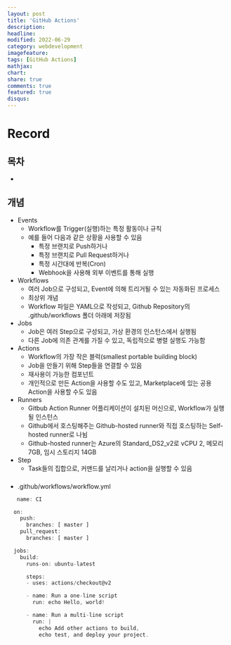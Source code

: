 ```yaml
---
layout: post
title: 'GitHub Actions'
description:
headline:
modified: 2022-06-29
category: webdevelopment
imagefeature:
tags: [GitHub Actions]
mathjax:
chart:
share: true
comments: true
featured: true
disqus:
---
```


# Record

## 목차

-   [](#)

## 개념

-   Events
    -   Workflow를 Trigger(실행)하는 특정 활동이나 규칙
    -   예를 들어 다음과 같은 상황을 사용할 수 있음
        -   특정 브랜치로 Push하거나
        -   특정 브랜치로 Pull Request하거나
        -   특정 시간대에 반복(Cron)
        -   Webhook을 사용해 외부 이벤트를 통해 실행
-   Workflows
    -   여러 Job으로 구성되고, Event에 의해 트리거될 수 있는 자동화된 프로세스
    -   최상위 개념
    -   Workflow 파일은 YAML으로 작성되고, Github Repository의 .github/workflows 폴더 아래에 저장됨
-   Jobs
    -   Job은 여러 Step으로 구성되고, 가상 환경의 인스턴스에서 실행됨
    -   다른 Job에 의존 관계를 가질 수 있고, 독립적으로 병렬 실행도 가능함
-   Actions
    -   Workflow의 가장 작은 블럭(smallest portable building block)
    -   Job을 만들기 위해 Step들을 연결할 수 있음
    -   재사용이 가능한 컴포넌트
    -   개인적으로 만든 Action을 사용할 수도 있고, Marketplace에 있는 공용 Action을 사용할 수도 있음
-   Runners
    -   Gitbub Action Runner 어플리케이션이 설치된 머신으로, Workflow가 실행될 인스턴스
    -   Github에서 호스팅해주는 Github-hosted runner와 직접 호스팅하는 Self-hosted runner로 나뉨
    -   Github-hosted runner는 Azure의 Standard_DS2_v2로 vCPU 2, 메모리 7GB, 임시 스토리지 14GB
-   Step
    -   Task들의 집합으로, 커맨드를 날리거나 action을 실행할 수 있음

###

-   .github/workflows/workflow.yml

```JavaScript
   name: CI

  on:
    push:
      branches: [ master ]
    pull_request:
      branches: [ master ]

  jobs:
    build:
      runs-on: ubuntu-latest

      steps:
      - uses: actions/checkout@v2

      - name: Run a one-line script
        run: echo Hello, world!

      - name: Run a multi-line script
        run: |
          echo Add other actions to build,
          echo test, and deploy your project.
```

###
